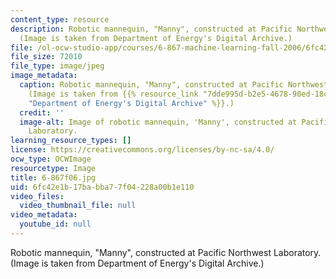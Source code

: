 ```yaml
---
content_type: resource
description: Robotic mannequin, "Manny", constructed at Pacific Northwest Laboratory.
  (Image is taken from Department of Energy's Digital Archive.)
file: /ol-ocw-studio-app/courses/6-867-machine-learning-fall-2006/6fc42e1b17babba77f04228a00b1e110_6-867f06.jpg
file_size: 72010
file_type: image/jpeg
image_metadata:
  caption: Robotic mannequin, "Manny", constructed at Pacific Northwest Laboratory.
    (Image is taken from {{% resource_link "7dde995d-b2e5-4678-90ed-18ce44010150"
    "Department of Energy's Digital Archive" %}}.)
  credit: ''
  image-alt: Image of robotic mannequin, 'Manny', constructed at Pacific Northwest
    Laboratory.
learning_resource_types: []
license: https://creativecommons.org/licenses/by-nc-sa/4.0/
ocw_type: OCWImage
resourcetype: Image
title: 6-867f06.jpg
uid: 6fc42e1b-17ba-bba7-7f04-228a00b1e110
video_files:
  video_thumbnail_file: null
video_metadata:
  youtube_id: null
---
```

Robotic mannequin, "Manny", constructed at Pacific Northwest Laboratory. (Image is taken from Department of Energy's Digital Archive.)